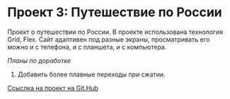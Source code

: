 # Проект 3: Путешествие по России
Проект о путешествии по России. 
В проекте использована технология  Grid, Flex. Сайт адаптивен под разные экраны, просматривать его можно и с телефона, и с планшета, и с компьютера.

 *Планы по доработке*
 1. Добавить более плавные переходы при сжатии.
 

[Ссыслка на проект на Git.Hub](https://nolmm.github.io/russian-travel/)
